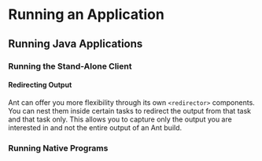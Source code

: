 # Running an Application

## Running Java Applications

### Running the Stand-Alone Client

#### Redirecting Output

Ant can offer you more flexibility through its own `<redirector>` components. You can nest them inside certain tasks to redirect the output from that task and that task only. This allows you to capture only the output you are interested in and not the entire output of an Ant build.

### Running Native Programs























